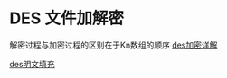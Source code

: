 # DES 文件加解密
解密过程与加密过程的区别在于Kn数组的顺序
[des加密详解](https://blog.csdn.net/qq_34823218/article/details/106630641)

[des明文填充](https://blog.csdn.net/weixin_42314846/article/details/112111885)
